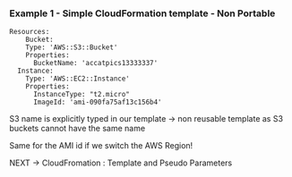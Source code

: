 
### Example 1 - Simple CloudFormation template - Non Portable

```
Resources:
	Bucket:
    Type: 'AWS::S3::Bucket'
    Properties:
      BucketName: 'accatpics13333337'
  Instance:
    Type: 'AWS::EC2::Instance'
    Properties:
      InstanceType: "t2.micro"
      ImageId: 'ami-090fa75af13c156b4'
```

S3 name is explicitly typed in our template -> non reusable template as S3 buckets cannot have the same name

Same for the AMI id if we switch the AWS Region!

NEXT -> CloudFromation : Template and Pseudo Parameters
